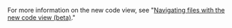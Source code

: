 For more information on the new code view, see "[Navigating files with the new code view (beta)](/repositories/working-with-files/managing-files/navigating-files-with-the-new-code-view)." 

